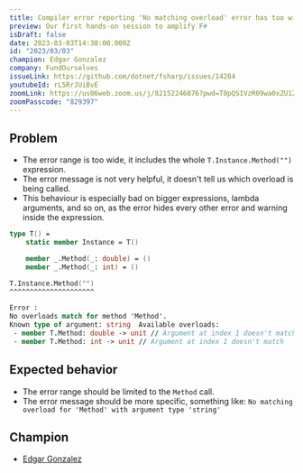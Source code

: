 ```yaml
---
title: Compiler error reporting 'No matching overload' error has too wide range
preview: Our first hands-on session to amplify F#
isDraft: false
date: 2023-03-03T14:30:00.000Z
id: "2023/03/03"
champion: Edgar Gonzalez
company: FundOurselves
issueLink: https://github.com/dotnet/fsharp/issues/14284
youtubeId: rL5RrJUiBvE
zoomLink: https://us06web.zoom.us/j/82152246076?pwd=T0pQS1VzR09wa0xZU1Z5ZW9hMXY3UT09
zoomPasscode: "829397"
---
```


## Problem

- The error range is too wide, it includes the whole `T.Instance.Method("")` expression.
- The error message is not very helpful, it doesn't tell us which overload is being called.
- This behaviour is especially bad on bigger expressions, lambda arguments, and so on, as the error hides every other error and warning inside the expression.

```fsharp
type T() =
    static member Instance = T()

    member _.Method(_: double) = ()
    member _.Method(_: int) = ()

T.Instance.Method("")
^^^^^^^^^^^^^^^^^^^^^

Error :
No overloads match for method 'Method'.
Known type of argument: string  Available overloads:
 - member T.Method: double -> unit // Argument at index 1 doesn't match
 - member T.Method: int -> unit // Argument at index 1 doesn't match
```

## Expected behavior

- The error range should be limited to the `Method` call.
- The error message should be more specific, something like: `No matching overload for 'Method' with argument type 'string'`

## Champion

- [Edgar Gonzalez](https://twitter.com/efgpdev)
